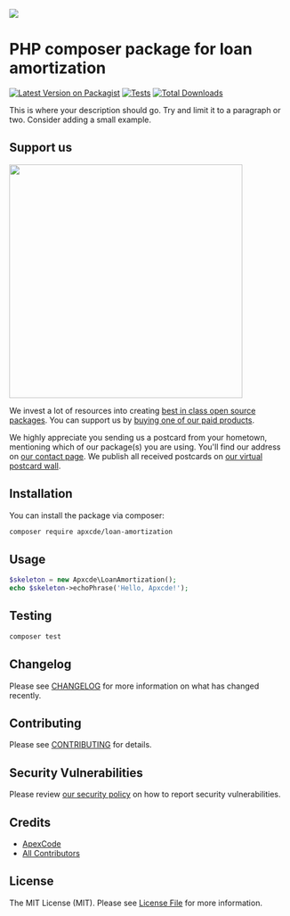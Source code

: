 
[<img src="https://github-ads.s3.eu-central-1.amazonaws.com/support-ukraine.svg?t=1" />](https://supportukrainenow.org)

# PHP composer package for loan amortization

[![Latest Version on Packagist](https://img.shields.io/packagist/v/apxcde/loan-amortization.svg?style=flat-square)](https://packagist.org/packages/apxcde/loan-amortization)
[![Tests](https://github.com/apxcde/loan-amortization/actions/workflows/run-tests.yml/badge.svg?branch=main)](https://github.com/apxcde/loan-amortization/actions/workflows/run-tests.yml)
[![Total Downloads](https://img.shields.io/packagist/dt/apxcde/loan-amortization.svg?style=flat-square)](https://packagist.org/packages/apxcde/loan-amortization)

This is where your description should go. Try and limit it to a paragraph or two. Consider adding a small example.

## Support us

[<img src="https://github-ads.s3.eu-central-1.amazonaws.com/loan-amortization.jpg?t=1" width="419px" />](https://spatie.be/github-ad-click/loan-amortization)

We invest a lot of resources into creating [best in class open source packages](https://spatie.be/open-source). You can support us by [buying one of our paid products](https://spatie.be/open-source/support-us).

We highly appreciate you sending us a postcard from your hometown, mentioning which of our package(s) you are using. You'll find our address on [our contact page](https://spatie.be/about-us). We publish all received postcards on [our virtual postcard wall](https://spatie.be/open-source/postcards).

## Installation

You can install the package via composer:

```bash
composer require apxcde/loan-amortization
```

## Usage

```php
$skeleton = new Apxcde\LoanAmortization();
echo $skeleton->echoPhrase('Hello, Apxcde!');
```

## Testing

```bash
composer test
```

## Changelog

Please see [CHANGELOG](CHANGELOG.md) for more information on what has changed recently.

## Contributing

Please see [CONTRIBUTING](https://github.com/spatie/.github/blob/main/CONTRIBUTING.md) for details.

## Security Vulnerabilities

Please review [our security policy](../../security/policy) on how to report security vulnerabilities.

## Credits

- [ApexCode](https://github.com/apxcde)
- [All Contributors](../../contributors)

## License

The MIT License (MIT). Please see [License File](LICENSE.md) for more information.
